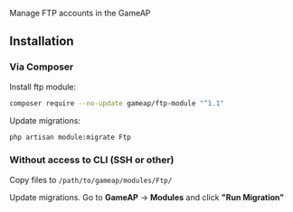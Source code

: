 Manage FTP accounts in the GameAP

## Installation

### Via Composer

Install ftp module:
```bash
composer require --no-update gameap/ftp-module "^1.1"
```

Update migrations:
```bash
php artisan module:migrate Ftp
```

### Without access to CLI (SSH or other)

Copy files to `/path/to/gameap/modules/Ftp/`

Update migrations. Go to **GameAP** -> **Modules** and click **"Run Migration"**
